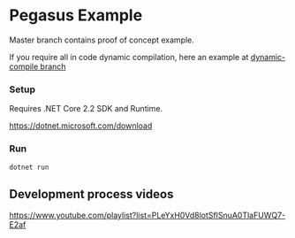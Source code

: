 # Pegasus Example

Master branch contains proof of concept example.

If you require all in code dynamic compilation, here an example at [dynamic-compile branch](https://github.com/Konard/PegasusExample/tree/dynamic-compile)

### Setup
Requires .NET Core 2.2 SDK and Runtime.

https://dotnet.microsoft.com/download

### Run
```
dotnet run
```

## Development process videos
https://www.youtube.com/playlist?list=PLeYxH0Vd8lotSflSnuA0TlaFUWQ7-E2af
